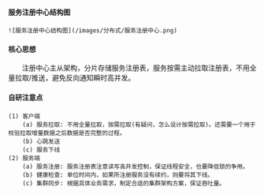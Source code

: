 #### 服务注册中心结构图
    ![服务注册中心结构图](/images/分布式/服务注册中心.png)
    
#### 核心思想
&emsp;&emsp;注册中心主从架构，分片存储服务注册表，服务按需主动拉取注册表，不用全量拉取/推送，避免反向通知瞬时高并发。
    
#### 自研注意点
    (1) 客户端
        (a) 服务拉取: 不用全量拉取，按需拉取(有疑问，怎么设计按需拉取)。还需要一个用于校验拉取增量数据之后数据是否完整的过程。
        (b) 心跳发送
        (c) 服务下线
    (2) 服务端
        (a) 服务注册: 服务注册表注意读写高并发控制，保证线程安全，也要降低锁的争用。
        (b) 健康检查: 单位时间内，如果所注册服务没有续约，则要将其下线。
        (c) 集群同步: 根据具体业务需求，制定合适的集群架构方案，保证吞吐量。
